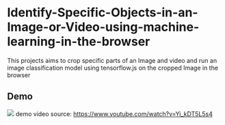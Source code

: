 # Identify-Specific-Objects-in-an-Image-or-Video-using-machine-learning-in-the-browser
This projects aims to crop specific parts of an Image and video and run an image classification model using tensorflow.js on the cropped Image in the browser
## Demo
![](https://github.com/wingedrasengan927/Identify-Specific-Objects-in-an-Image-or-Video-using-machine-learning-in-the-browser/blob/master/videos/cropandpredict.gif) 
demo video source: https://www.youtube.com/watch?v=Yi_kDT5L5s4
